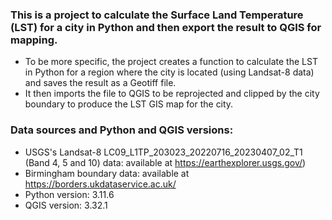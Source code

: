### This is a project to calculate the Surface Land Temperature (LST) for a city in Python and then export the result to QGIS for mapping.
- To be more specific, the project creates a function to calculate the LST in Python for a region where the city is located (using Landsat-8 data) and saves the result as a Geotiff file.
- It then imports the file to QGIS to be reprojected and clipped by the city boundary to produce the LST GIS map for the city.


### Data sources and Python and QGIS versions:

- USGS's Landsat-8 LC09_L1TP_203023_20220716_20230407_02_T1 (Band 4, 5 and 10) data: available at https://earthexplorer.usgs.gov/)
- Birmingham boundary data: available at https://borders.ukdataservice.ac.uk/
- Python version: 3.11.6
- QGIS version: 3.32.1
